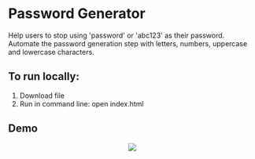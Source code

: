 # Password Generator

Help users to stop using 'password' or 'abc123' as their password. Automate the password generation step with letters, numbers, uppercase and lowercase characters.

## To run locally:

1. Download file
2. Run in command line: open index.html

## Demo

<p style="text-align: center">
  <img src="https://imgur.com/a/wuphWUo">
</p>
